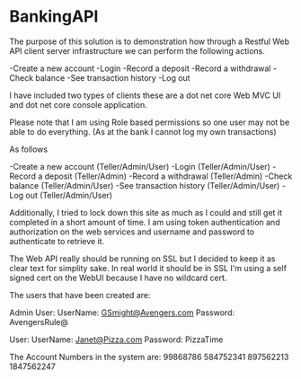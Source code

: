 # BankingAPI
The purpose of this solution is to demonstration how through a Restful Web API client server infrastructure
we can perform the following actions.

-Create a new account
-Login
-Record a deposit
-Record a withdrawal
-Check balance
-See transaction history
-Log out

I have included two types of clients these are a dot net core Web MVC UI and dot net core console application. 

Please note that I am using Role based permissions so one user may not be able to do everything. (As at the bank I cannot log my own transactions)

As follows

-Create a new account (Teller/Admin/User)
-Login (Teller/Admin/User)
-Record a deposit (Teller/Admin)
-Record a withdrawal (Teller/Admin)
-Check balance (Teller/Admin/User)
-See transaction history (Teller/Admin/User)
-Log out (Teller/Admin/User)

Additionally, I tried to lock down this site as much as I could and still get it completed in a short amount of time. I 
am using token authentication and authorization on the web services and username and password to authenticate to retrieve it. 

The Web API really should be running on SSL but I decided to keep it as clear text for simplity sake. In real world it should be in SSL
I'm using a self signed cert on the WebUI because I have no wildcard cert. 

The users that have been created are:

Admin User:
UserName: GSmight@Avengers.com
Password: AvengersRule@

User:
UserName: Janet@Pizza.com
Password: PizzaTime

The Account Numbers in the system are:
99868786 
584752341
897562213
1847562247

